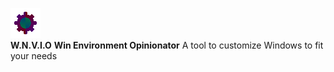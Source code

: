 ![WNVIO Logo](https://github.com/crabamongtech/WNVIO/blob/main/logo.png "WNVIO")  
**W.N.V.I.O**
**Win Environment Opinionator**
A tool to customize Windows to fit your needs